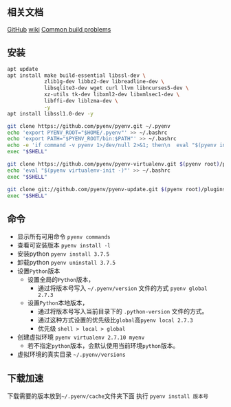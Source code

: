 ## 相关文档
[GitHub](https://github.com/pyenv/pyenv)
[wiki](https://github.com/pyenv/pyenv/wiki)
[Common build problems](https://github.com/pyenv/pyenv/wiki/Common-build-problems)



## 安装
```sh
apt update
apt install make build-essential libssl-dev \
            zlib1g-dev libbz2-dev libreadline-dev \
            libsqlite3-dev wget curl llvm libncurses5-dev \
            xz-utils tk-dev libxml2-dev libxmlsec1-dev \
            libffi-dev liblzma-dev \
            -y
apt install libssl1.0-dev -y

git clone https://github.com/pyenv/pyenv.git ~/.pyenv
echo 'export PYENV_ROOT="$HOME/.pyenv"' >> ~/.bashrc
echo 'export PATH="$PYENV_ROOT/bin:$PATH"' >> ~/.bashrc
echo -e 'if command -v pyenv 1>/dev/null 2>&1; then\n  eval "$(pyenv init -)"\nfi' >> ~/.bashrc
exec "$SHELL"

git clone https://github.com/pyenv/pyenv-virtualenv.git $(pyenv root)/plugins/pyenv-virtualenv
echo 'eval "$(pyenv virtualenv-init -)"' >> ~/.bashrc
exec "$SHELL"

git clone git://github.com/pyenv/pyenv-update.git $(pyenv root)/plugins/pyenv-update
exec "$SHELL"
```



## 命令
- 显示所有可用命令 `pyenv commands`
- 查看可安装版本 `pyenv install -l`
- 安装python `pyenv install 3.7.5`
- 卸载python `pyenv uninstall 3.7.5` 
- 设置`Python`版本
    - 设置全局的`Python`版本，
        - 通过将版本号写入 `~/.pyenv/version` 文件的方式 `pyenv global 2.7.3`  
    - 设置`Python`本地版本，
        - 通过将版本号写入当前目录下的 `.python-version` 文件的方式。
        - 通过这种方式设置的优先级比`global`高`pyenv local 2.7.3` 
        - 优先级 `shell > local > global`
- 创建虚拟环境 `pyenv virtualenv 2.7.10 myenv` 
    - 若不指定`python`版本，会默认使用当前环境`python`版本。
- 虚拟环境的真实目录 `~/.pyenv/versions`



## 下载加速
下载需要的版本放到`~/.pyenv/cache`文件夹下面
执行 `pyenv install 版本号`